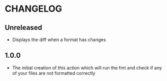 # CHANGELOG

## Unreleased

- Displays the diff when a format has changes

## 1.0.0

- The initial creation of this action which will run the fmt and check if any of your files are not formatted correctly
